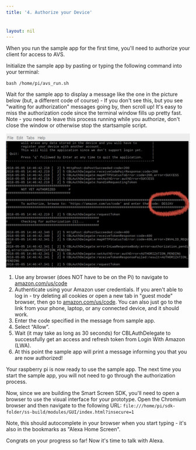 ```yaml
---
title: '4. Authorize your Device'


layout: nil
---
```

When you run the sample app for the first time, you'll need to authorize your client for access to AVS.

Initialize the sample app by pasting or typing the following command into your terminal:


```
bash /home/pi/avs_run.sh
```

Wait for the sample app to display a message like the one in the picture below (but, a different code of course) -  If you don't see this, but you see "waiting for authorization" messages going by, then scroll up!  It's easy to miss the authorization code since the terminal window fills up pretty fast.  Note - you need to leave this process running while you authorize, don't close the window or otherwise stop the startsample script.

![code](../assets/code_circle.png)

 1. Use any browser (does NOT have to be on the Pi) to navigate to [amazon.com/us/code](https://amazon.com/us/code)   
 2. Authenticate using your Amazon user credentials.  If you aren't able to log in - try deleting all cookies or open a new tab in "guest mode" browser, then go to [amazon.com/us/code](https://amazon.com/us/code).  You can also just go to the link from your phone, laptop, or any connected device, and it should work.
 3. Enter the code specified in the message from sample app.  
 4. Select “Allow”.  
 5. Wait (it may take as long as 30 seconds) for CBLAuthDelegate to successfully get an access and refresh token from Login With Amazon (LWA).  
 6. At this point the sample app will print a message informing you that you are now authorized!  

Your raspberry pi is now ready to use the sample app. The next time you start the sample app, you will not need to go through the authorization process.

Now, since we are building the Smart Screen SDK, you'll need to open a browser to use the visual interface for your prototype.  Open the Chromium browser and then navigate to the following URL: 
`file:///home/pi/sdk-folder/ss-build/modules/GUI/index.html?insecure=1`  

Note, this should autocomplete in your browser when you start typing - it's also in the bookmarks as "Alexa Home Screen".

Congrats on your progress so far!  Now it's time to talk with Alexa.





